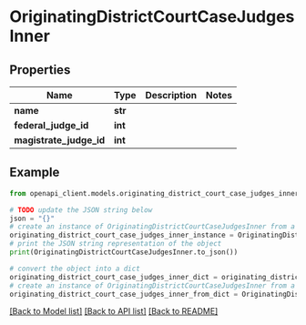 # OriginatingDistrictCourtCaseJudgesInner


## Properties

Name | Type | Description | Notes
------------ | ------------- | ------------- | -------------
**name** | **str** |  | 
**federal_judge_id** | **int** |  | 
**magistrate_judge_id** | **int** |  | 

## Example

```python
from openapi_client.models.originating_district_court_case_judges_inner import OriginatingDistrictCourtCaseJudgesInner

# TODO update the JSON string below
json = "{}"
# create an instance of OriginatingDistrictCourtCaseJudgesInner from a JSON string
originating_district_court_case_judges_inner_instance = OriginatingDistrictCourtCaseJudgesInner.from_json(json)
# print the JSON string representation of the object
print(OriginatingDistrictCourtCaseJudgesInner.to_json())

# convert the object into a dict
originating_district_court_case_judges_inner_dict = originating_district_court_case_judges_inner_instance.to_dict()
# create an instance of OriginatingDistrictCourtCaseJudgesInner from a dict
originating_district_court_case_judges_inner_from_dict = OriginatingDistrictCourtCaseJudgesInner.from_dict(originating_district_court_case_judges_inner_dict)
```
[[Back to Model list]](../README.md#documentation-for-models) [[Back to API list]](../README.md#documentation-for-api-endpoints) [[Back to README]](../README.md)


